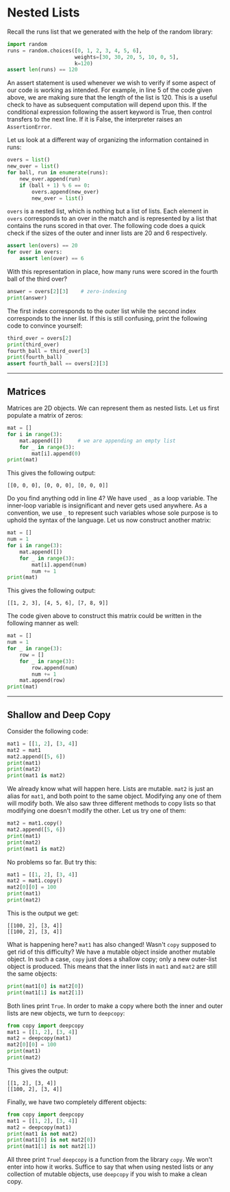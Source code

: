 # Nested Lists

Recall the runs list that we generated with the help of the random library:

```python
import random
runs = random.choices([0, 1, 2, 3, 4, 5, 6],
                      weights=[30, 30, 20, 5, 10, 0, 5],
                      k=120)
assert len(runs) == 120
```

An assert statement is used whenever we wish to verify if some aspect of our code is working as intended. For example, in line 5 of the code given above, we are making sure that the length of the list is 120. This is a useful check to have as subsequent computation will depend upon this. If the conditional expression following the assert keyword is True, then control transfers to the next line. If it is False, the interpreter raises an `AssertionError`.

Let us look at a different way of organizing the information contained in runs:

```python
overs = list()
new_over = list()
for ball, run in enumerate(runs):
    new_over.append(run)
    if (ball + 1) % 6 == 0:
        overs.append(new_over)
        new_over = list()
```

`overs` is a nested list, which is nothing but a list of lists. Each element in `overs` corresponds to an over in the match and is represented by a list that contains the runs scored in that over. The following code does a quick check if the sizes of the outer and inner lists are 20 and 6 respectively.

```python
assert len(overs) == 20
for over in overs:
    assert len(over) == 6
```

With this representation in place, how many runs were scored in the fourth ball of the third over?

```python
answer = overs[2][3]    # zero-indexing
print(answer)
```

The first index corresponds to the outer list while the second index corresponds to the inner list. If this is still confusing, print the following code to convince yourself:

```python
third_over = overs[2]
print(third_over)
fourth_ball = third_over[3]
print(fourth_ball)
assert fourth_ball == overs[2][3]
```

---

## Matrices

Matrices are 2D objects. We can represent them as nested lists. Let us first populate a matrix of zeros:

```python
mat = []
for i in range(3):
    mat.append([])     # we are appending an empty list
    for _ in range(3):
        mat[i].append(0)
print(mat)
```

This gives the following output:

```
[[0, 0, 0], [0, 0, 0], [0, 0, 0]]
```

Do you find anything odd in line 4? We have used `_` as a loop variable. The inner-loop variable is insignificant and never gets used anywhere. As a convention, we use `_` to represent such variables whose sole purpose is to uphold the syntax of the language. Let us now construct another matrix:

```python
mat = []
num = 1
for i in range(3):
    mat.append([])
    for _ in range(3):
        mat[i].append(num)
        num += 1
print(mat)
```

This gives the following output:

```
[[1, 2, 3], [4, 5, 6], [7, 8, 9]]
```

The code given above to construct this matrix could be written in the following manner as well:

```python
mat = []
num = 1
for _ in range(3):
    row = []
    for _ in range(3):
        row.append(num)
        num += 1
    mat.append(row)
print(mat)
```

---

## Shallow and Deep Copy

Consider the following code:

```python
mat1 = [[1, 2], [3, 4]]
mat2 = mat1
mat2.append([5, 6])
print(mat1)
print(mat2)
print(mat1 is mat2)
```

We already know what will happen here. Lists are mutable. `mat2` is just an alias for `mat1`, and both point to the same object. Modifying any one of them will modify both. We also saw three different methods to copy lists so that modifying one doesn't modify the other. Let us try one of them:

```python
mat2 = mat1.copy()
mat2.append([5, 6])
print(mat1)
print(mat2)
print(mat1 is mat2)
```

No problems so far. But try this:

```python
mat1 = [[1, 2], [3, 4]]
mat2 = mat1.copy()
mat2[0][0] = 100
print(mat1)
print(mat2)
```

This is the output we get:

```
[[100, 2], [3, 4]]
[[100, 2], [3, 4]]
```

What is happening here? `mat1` has also changed! Wasn't `copy` supposed to get rid of this difficulty? We have a mutable object inside another mutable object. In such a case, `copy` just does a shallow copy; only a new outer-list object is produced. This means that the inner lists in `mat1` and `mat2` are still the same objects:

```python
print(mat1[0] is mat2[0])
print(mat1[1] is mat2[1])
```

Both lines print `True`. In order to make a copy where both the inner and outer lists are new objects, we turn to `deepcopy`:

```python
from copy import deepcopy
mat1 = [[1, 2], [3, 4]]
mat2 = deepcopy(mat1)
mat2[0][0] = 100
print(mat1)
print(mat2)
```

This gives the output:

```
[[1, 2], [3, 4]]
[[100, 2], [3, 4]]
```

Finally, we have two completely different objects:

```python
from copy import deepcopy
mat1 = [[1, 2], [3, 4]]
mat2 = deepcopy(mat1)
print(mat1 is not mat2)
print(mat1[0] is not mat2[0])
print(mat1[1] is not mat2[1])
```

All three print `True`! `deepcopy` is a function from the library `copy`. We won't enter into how it works. Suffice to say that when using nested lists or any collection of mutable objects, use `deepcopy` if you wish to make a clean copy.
